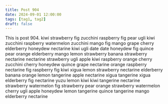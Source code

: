 ```yaml
---
title: Post 904
date: 2024-09-01 12:00:00
tags: [tag1, tag2]
draft: false
---
```

This is post 904.
kiwi
strawberry
fig
zucchini
raspberry
fig
pear
ugli
kiwi
zucchini
raspberry
watermelon
zucchini
mango
fig
mango
grape
cherry
elderberry
honeydew
nectarine
kiwi
ugli
date
date
honeydew
fig
quince
pear
orange
elderberry
mango
lemon
strawberry
banana
strawberry
nectarine
nectarine
strawberry
ugli
apple
kiwi
raspberry
orange
cherry
zucchini
cherry
honeydew
quince
grape
nectarine
orange
raspberry
nectarine
fig
raspberry
fig
kiwi
xigua
lemon
strawberry
nectarine
elderberry
banana
orange
lemon
tangerine
apple
nectarine
xigua
tangerine
xigua
elderberry
fig
nectarine
yuzu
lemon
kiwi
kiwi
tangerine
nectarine
strawberry
watermelon
fig
strawberry
pear
orange
strawberry
watermelon
cherry
ugli
apple
honeydew
lemon
tangerine
quince
tangerine
mango
elderberry
nectarine
